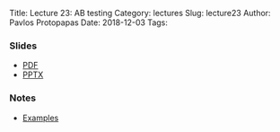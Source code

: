 Title: Lecture 23: AB testing
Category: lectures
Slug: lecture23
Author: Pavlos Protopapas
Date: 2018-12-03
Tags:


### Slides

- [PDF]({attach}presentation/Lecture23_ABTesting.pdf)
- [PPTX]({attach}presentation/Lecture23_ABTesting.pptx)

### Notes
- [Examples]({filename}notebook/Lecture23_Notebook.ipynb)
